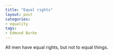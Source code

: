 ```yaml
---
title: "Equal rights"
layout: post
categories:
- equality
tags:
- Edmund Burke
---
```


All men have equal rights, but not to equal things.